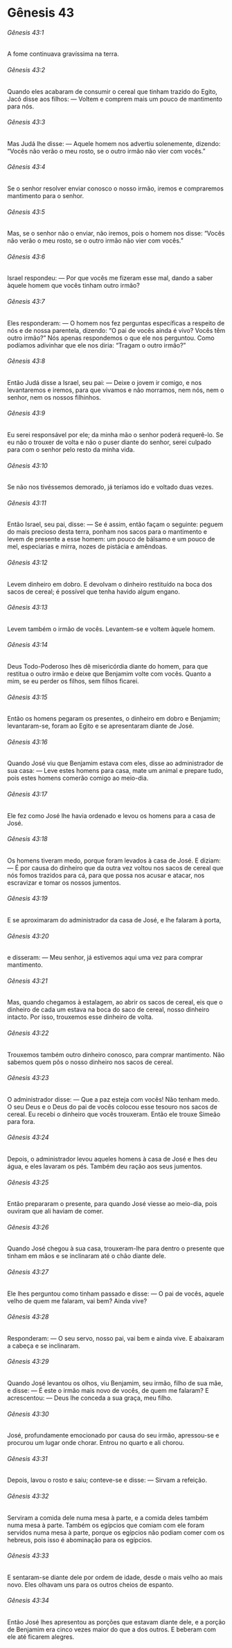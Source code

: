 # Gênesis 43

###### Gênesis 43:1

A fome continuava gravíssima na terra.

###### Gênesis 43:2

Quando eles acabaram de consumir o cereal que tinham trazido do Egito, Jacó disse aos filhos: — Voltem e comprem mais um pouco de mantimento para nós.

###### Gênesis 43:3

Mas Judá lhe disse: — Aquele homem nos advertiu solenemente, dizendo: “Vocês não verão o meu rosto, se o outro irmão não vier com vocês.”

###### Gênesis 43:4

Se o senhor resolver enviar conosco o nosso irmão, iremos e compraremos mantimento para o senhor.

###### Gênesis 43:5

Mas, se o senhor não o enviar, não iremos, pois o homem nos disse: “Vocês não verão o meu rosto, se o outro irmão não vier com vocês.”

###### Gênesis 43:6

Israel respondeu: — Por que vocês me fizeram esse mal, dando a saber àquele homem que vocês tinham outro irmão?

###### Gênesis 43:7

Eles responderam: — O homem nos fez perguntas específicas a respeito de nós e de nossa parentela, dizendo: “O pai de vocês ainda é vivo? Vocês têm outro irmão?” Nós apenas respondemos o que ele nos perguntou. Como podíamos adivinhar que ele nos diria: “Tragam o outro irmão?”

###### Gênesis 43:8

Então Judá disse a Israel, seu pai: — Deixe o jovem ir comigo, e nos levantaremos e iremos, para que vivamos e não morramos, nem nós, nem o senhor, nem os nossos filhinhos.

###### Gênesis 43:9

Eu serei responsável por ele; da minha mão o senhor poderá requerê-lo. Se eu não o trouxer de volta e não o puser diante do senhor, serei culpado para com o senhor pelo resto da minha vida.

###### Gênesis 43:10

Se não nos tivéssemos demorado, já teríamos ido e voltado duas vezes.

###### Gênesis 43:11

Então Israel, seu pai, disse: — Se é assim, então façam o seguinte: peguem do mais precioso desta terra, ponham nos sacos para o mantimento e levem de presente a esse homem: um pouco de bálsamo e um pouco de mel, especiarias e mirra, nozes de pistácia e amêndoas.

###### Gênesis 43:12

Levem dinheiro em dobro. E devolvam o dinheiro restituído na boca dos sacos de cereal; é possível que tenha havido algum engano.

###### Gênesis 43:13

Levem também o irmão de vocês. Levantem-se e voltem àquele homem.

###### Gênesis 43:14

Deus Todo-Poderoso lhes dê misericórdia diante do homem, para que restitua o outro irmão e deixe que Benjamim volte com vocês. Quanto a mim, se eu perder os filhos, sem filhos ficarei.

###### Gênesis 43:15

Então os homens pegaram os presentes, o dinheiro em dobro e Benjamim; levantaram-se, foram ao Egito e se apresentaram diante de José.

###### Gênesis 43:16

Quando José viu que Benjamim estava com eles, disse ao administrador de sua casa: — Leve estes homens para casa, mate um animal e prepare tudo, pois estes homens comerão comigo ao meio-dia.

###### Gênesis 43:17

Ele fez como José lhe havia ordenado e levou os homens para a casa de José.

###### Gênesis 43:18

Os homens tiveram medo, porque foram levados à casa de José. E diziam: — É por causa do dinheiro que da outra vez voltou nos sacos de cereal que nós fomos trazidos para cá, para que possa nos acusar e atacar, nos escravizar e tomar os nossos jumentos.

###### Gênesis 43:19

E se aproximaram do administrador da casa de José, e lhe falaram à porta,

###### Gênesis 43:20

e disseram: — Meu senhor, já estivemos aqui uma vez para comprar mantimento.

###### Gênesis 43:21

Mas, quando chegamos à estalagem, ao abrir os sacos de cereal, eis que o dinheiro de cada um estava na boca do saco de cereal, nosso dinheiro intacto. Por isso, trouxemos esse dinheiro de volta.

###### Gênesis 43:22

Trouxemos também outro dinheiro conosco, para comprar mantimento. Não sabemos quem pôs o nosso dinheiro nos sacos de cereal.

###### Gênesis 43:23

O administrador disse: — Que a paz esteja com vocês! Não tenham medo. O seu Deus e o Deus do pai de vocês colocou esse tesouro nos sacos de cereal. Eu recebi o dinheiro que vocês trouxeram. Então ele trouxe Simeão para fora.

###### Gênesis 43:24

Depois, o administrador levou aqueles homens à casa de José e lhes deu água, e eles lavaram os pés. Também deu ração aos seus jumentos.

###### Gênesis 43:25

Então prepararam o presente, para quando José viesse ao meio-dia, pois ouviram que ali haviam de comer.

###### Gênesis 43:26

Quando José chegou à sua casa, trouxeram-lhe para dentro o presente que tinham em mãos e se inclinaram até o chão diante dele.

###### Gênesis 43:27

Ele lhes perguntou como tinham passado e disse: — O pai de vocês, aquele velho de quem me falaram, vai bem? Ainda vive?

###### Gênesis 43:28

Responderam: — O seu servo, nosso pai, vai bem e ainda vive. E abaixaram a cabeça e se inclinaram.

###### Gênesis 43:29

Quando José levantou os olhos, viu Benjamim, seu irmão, filho de sua mãe, e disse: — É este o irmão mais novo de vocês, de quem me falaram? E acrescentou: — Deus lhe conceda a sua graça, meu filho.

###### Gênesis 43:30

José, profundamente emocionado por causa do seu irmão, apressou-se e procurou um lugar onde chorar. Entrou no quarto e ali chorou.

###### Gênesis 43:31

Depois, lavou o rosto e saiu; conteve-se e disse: — Sirvam a refeição.

###### Gênesis 43:32

Serviram a comida dele numa mesa à parte, e a comida deles também numa mesa à parte. Também os egípcios que comiam com ele foram servidos numa mesa à parte, porque os egípcios não podiam comer com os hebreus, pois isso é abominação para os egípcios.

###### Gênesis 43:33

E sentaram-se diante dele por ordem de idade, desde o mais velho ao mais novo. Eles olhavam uns para os outros cheios de espanto.

###### Gênesis 43:34

Então José lhes apresentou as porções que estavam diante dele, e a porção de Benjamim era cinco vezes maior do que a dos outros. E beberam com ele até ficarem alegres.

